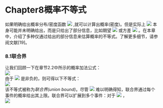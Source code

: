 # Chapter8概率不等式


如果明确给出概率分布/密度函数 <img src="http://latex.codecogs.com/gif.latex?$f(x)$" style="border:none;"> ,就可以计算出概率(密度)。但是实际上 <img src="http://latex.codecogs.com/gif.latex?$f(x)$" style="border:none;"> 本身可能并未明确给出，而是只给出了部分信息，比如期望 <img src="http://latex.codecogs.com/gif.latex?$E[x]$" style="border:none;"> 或方差 <img src="http://latex.codecogs.com/gif.latex?$V[x]$" style="border:none;"> 。在本章中，介绍了多种仅通过给出的部分信息来估算概率的不等式。了解更多细节，请参阅文献[19]。

### 8.1联合界
让我们回顾一下在章节2.2中所示的概率加法公式：  
<img src="http://latex.codecogs.com/gif.latex?$$Pr(A\cup%20B)=Pr(A)+Pr(B)-Pr(A\cap%20B)$$" style="border:none;">  
由于 <img src="http://latex.codecogs.com/gif.latex?$Pr(A\cap%20B)$" style="border:none;"> 是非负的，则可得以下不等式：  
<img src="http://latex.codecogs.com/gif.latex?$$Pr(A\cup%20B)%20\le%20Pr(A)+Pr(B)$$" style="border:none;">  
该不等式被称为*联合界(union bound)*。尽管 <img src="http://latex.codecogs.com/gif.latex?$Pr(A\cup%20B)$" style="border:none;"> 难以明确得知，联合界通过每个事件的概率给出其上限。联合界可以扩展到多个事件：对于 <img src="http://latex.codecogs.com/gif.latex?$A_1,\ldots,A_N$" style="border:none;"> ，  
<img src="http://latex.codecogs.com/gif.latex?$$Pr(A_1\cup\ldots\cup%20A_N)%20\le%20Pr(A_1)+\ldots+Pr(A_N)$$" style="border:none;">
